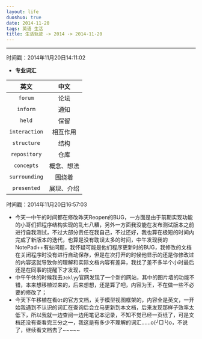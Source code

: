 ```yaml
---
layout: life
duoshuo: true
date: 2014-11-20
tags: 英语 生活
title: 生活轨迹 -> 2014 -> 2014-11-20
---
```


******

时间戳：2014年11月20日14:11:02

*  **专业词汇**

>
|英文|中文|
|:------:|:------:|
|```forum```|论坛|
|```inform```|通知|
|```held```|保留|
|```interaction```|相互作用|
|```structure```|结构|
|```repository```|仓库|
|```concepts```|概念、想法|
|```surrounding```|围绕着|
|```presented```|展现、介绍|

时间戳：2014年11月20日16:57:03

>
* 今天一中午的时间都在修改昨天Reopen的BUG，一方面是由于前期实现功能的小哥们把程序结构实现的乱七八糟，另外一方面我没能在发布测试版本之前进行自我测试，不过大部分责任在我自己，不过还好，我也算在极短的时间内完成了新版本的迭代，也算是没有耽误太多的时间，中午发现我的NotePad++有些问题，我怀疑可能是他们程序更新时的BUG，我修改的文档在关闭程序时没有进行自动保存，但是在次打开的时候他显示的还是你修改过的内容这就导致你的理解和实际文档内容有差异，我找了差不多半个小时最后还是在同事的提醒下才发现，哎~
* 中午午休的时候我去```Jeklyy```官网发现了一个新的网站，其中的图片墙的功能不错，本来想移植过来的，后来想想，还是算了吧，内容为王，不在做一些不必要的修改了；
* 今天下午移植在看```Qt```的官方文档，关于模型视图框架的，内容全是英文，一开始我遇到不认识的词汇在查询后会立马更新到本文档，后来发现那样子效率太低下，所以我就一边查阅一边用笔记本记录，不知不觉已经一页纸了，可是文档还没有查看完三分之一，我这是有多少不理解的词汇……o(╯□╰)o，不说了，继续看文档去了~~~~~





